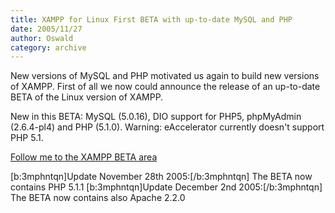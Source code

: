 ```yaml
---
title: XAMPP for Linux First BETA with up-to-date MySQL and PHP
date: 2005/11/27
author: Oswald
category: archive
---
```


New versions of MySQL and PHP motivated us again to build new versions of XAMPP. First of all we now could announce the release of an up-to-date BETA of the Linux version of XAMPP.

New in this BETA: MySQL (5.0.16), DIO support for PHP5, phpMyAdmin (2.6.4-pl4) and PHP (5.1.0). Warning: eAccelerator currently doesn't support PHP 5.1.

[Follow me to the XAMPP BETA area](http://www.apachefriends.org/de/xampp-beta.html)

[b:3mphntqn]Update November 28th 2005:[/b:3mphntqn]
The BETA now contains PHP 5.1.1
[b:3mphntqn]Update December 2nd 2005:[/b:3mphntqn]
The BETA now contains also Apache 2.2.0
